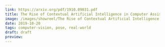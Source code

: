 ```yaml
---
link: https://arxiv.org/pdf/1910.09031.pdf
title: The Rise of Contextual Artificial Intelligence in Computer Assisted Interventions
image: /images/showreel/The Rise of Contextual Artificial Intelligence in Computer Assisted Interventions.jpg
date: 2019-10-20
tags: computer-vision, pose, real-world
draft: draft
preview:
---
```



